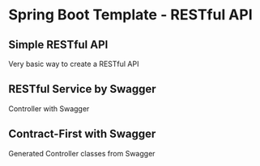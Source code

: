 # Spring Boot Template - RESTful API

## Simple RESTful API

Very basic way to create a RESTful API

## RESTful Service by Swagger

Controller with Swagger 

## Contract-First with Swagger

Generated Controller classes from Swagger